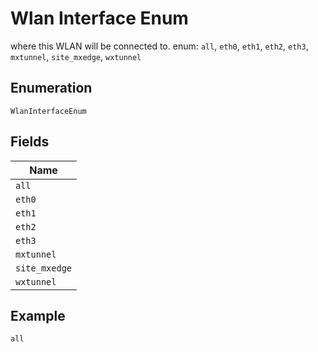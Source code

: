 
# Wlan Interface Enum

where this WLAN will be connected to. enum: `all`, `eth0`, `eth1`, `eth2`, `eth3`, `mxtunnel`, `site_mxedge`, `wxtunnel`

## Enumeration

`WlanInterfaceEnum`

## Fields

| Name |
|  --- |
| `all` |
| `eth0` |
| `eth1` |
| `eth2` |
| `eth3` |
| `mxtunnel` |
| `site_mxedge` |
| `wxtunnel` |

## Example

```
all
```

